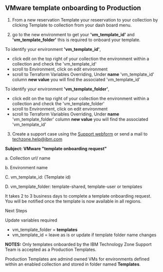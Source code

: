 ## VMware template onboarding to Production

1. From a new reservation Template your reseervation to your collection by clicking Template to collection from your dash board menu.

2. go to the new environment to get your **'vm_template_id'** and **'vm_template_folder'** this is required to onboard your template. 

To identify your environment **'vm_template_id'**, 
- click edit on the top right of your collection the environment within a collection and check the 'vm_template_id'
- scroll to Environment, click on edit environment
- scroll to Terraform Variables Overriding, Under **name** 'vm_template_id' column **new value** you will find the associated 'vm_template_id'

To identify your environment  **'vm_template_folder'**, 
- click edit on the top right of your collection the environment within a collection and check the 'vm_template_folder'
- scroll to Environment, click on edit environment
- scroll to Terraform Variables Overriding, Under **name** 'vm_template_folder' column **new value** you will find the associated 'vm_template_id'

3. Create a support case using the [Support webform](https://ibmsf.force.com/ibminternalproducts/s/createrecord/NewCase?language=en_US) or send a mail to techzone.help@ibm.com

**Subject: VMware "template onboarding request"**

a. Collection url/ name

b. Environment name

C. vm_template_id: (Template id)

D. vm_template_folder: template-shared, template-user or templates

It takes 2 to 3 business days to complete a template onboarding request. You will be notified once the template is now available in all regions. 

Next Steps

Update variables required  
- vm_template_folder = **templates**
- vm_template_id = leave as is or update if template folder name changes

**NOTES:** Only templates onboarded by the IBM Technology Zone Support Team is accepted as a Production Templates.

Production Templates are admind owned VMs for environments defined within an enabled collection and stored in folder named **Templates**. 






